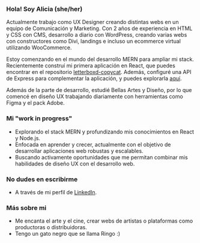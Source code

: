 ### Hola! Soy Alicia (she/her)

Actualmente trabajo como UX Designer creando distintas webs en un equipo de Comunicación y Marketing. Con 2 años de experiencia en HTML y CSS con CMS, desarrollo a diario con WordPress, creando varias webs con constructores como Divi, landings e incluso un ecommerce virtual utilizando WooCommerce.

Estoy comenzando en el mundo del desarrollo MERN para ampliar mi stack. Recientemente construí mi primera aplicación en React, que puedes encontrar en el repositorio [letterboxd-copycat](https://github.com/aliciavb/letterboxd-copycat). Además, configuré una API de Express para complementar la aplicación, y puedes explorarla [aquí](https://github.com/aliciavb/letterboxd-api).

Además de la parte de desarrollo, estudié Bellas Artes y Diseño, por lo que comencé en diseño UX trabajando diariamente con herramientas como Figma y el pack Adobe.

### Mi "work in progress"
- Explorando el stack MERN y profundizando mis conocimientos en React y Node.js.
- Enfocada en aprender y crecer, actualmente con el objetivo de desarrollar aplicaciones web robustas y escalables.
- Buscando activamente oportunidades que me permitan combinar mis habilidades de diseño UX con el desarrollo web.

### No dudes en escribirme
- A través de mi perfil de [LinkedIn](www.linkedin.com/in/alicia-vb).
<!---- En mi [sitio web de portafolio](enlace-a-portafolio).--->

### Más sobre mi
- Me encanta el arte y el cine, crear webs de artistas o plataformas como productoras o distribuidoras. 
- Tengo un gato negro que se llama Ringo :)
  
<!---
aliciavb/aliciavb es un ✨ repositorio especial ✨ porque su `README.md` (este archivo) aparece en tu perfil de GitHub.
Puedes hacer clic en el enlace de Vista previa para ver tus cambios.
--->
